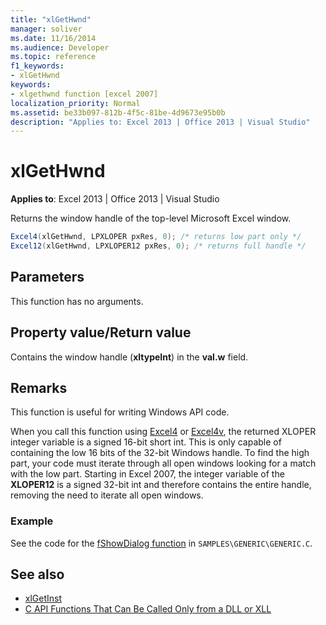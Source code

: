 ```yaml
---
title: "xlGetHwnd"
manager: soliver
ms.date: 11/16/2014
ms.audience: Developer
ms.topic: reference
f1_keywords:
- xlGetHwnd
keywords:
- xlgethwnd function [excel 2007]
localization_priority: Normal
ms.assetid: be33b097-812b-4f5c-81be-4d9673e95b0b
description: "Applies to: Excel 2013 | Office 2013 | Visual Studio"
---
```


# xlGetHwnd

**Applies to**: Excel 2013 | Office 2013 | Visual Studio 
  
Returns the window handle of the top-level Microsoft Excel window.
  
```cs
Excel4(xlGetHwnd, LPXLOPER pxRes, 0); /* returns low part only */
Excel12(xlGetHwnd, LPXLOPER12 pxRes, 0); /* returns full handle */
```

## Parameters

This function has no arguments.
  
## Property value/Return value

Contains the window handle (**xltypeInt**) in the **val.w** field. 
  
## Remarks

This function is useful for writing Windows API code.
  
When you call this function using [Excel4](excel4-excel12.md) or [Excel4v](excel4v-excel12v.md), the returned XLOPER integer variable is a signed 16-bit short int. This is only capable of containing the low 16 bits of the 32-bit Windows handle. To find the high part, your code must iterate through all open windows looking for a match with the low part. Starting in Excel 2007, the integer variable of the **XLOPER12** is a signed 32-bit int and therefore contains the entire handle, removing the need to iterate all open windows. 
  
### Example

See the code for the [fShowDialog function](fshowdialog.md) in  `SAMPLES\GENERIC\GENERIC.C`.
  
## See also

- [xlGetInst](xlgetinst.md)
- [C API Functions That Can Be Called Only from a DLL or XLL](c-api-functions-that-can-be-called-only-from-a-dll-or-xll.md)

